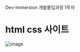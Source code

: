 Dev-Immersion 개발몰입과정 1주차
 # html css 사이트
 
![image](https://user-images.githubusercontent.com/77972296/127681934-d3236654-4904-4f82-81a2-db4cb9428df7.png)
